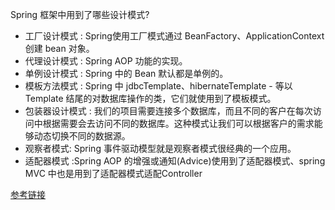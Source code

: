 Spring 框架中用到了哪些设计模式?
- 工厂设计模式 : Spring使用工厂模式通过 BeanFactory、ApplicationContext 创建 bean 对象。
- 代理设计模式 : Spring AOP 功能的实现。
- 单例设计模式 : Spring 中的 Bean 默认都是单例的。
- 模板方法模式 : Spring 中 jdbcTemplate、hibernateTemplate - 等以 Template 结尾的对数据库操作的类，它们就使用到了模板模式。
- 包装器设计模式 : 我们的项目需要连接多个数据库，而且不同的客户在每次访问中根据需要会去访问不同的数据库。这种模式让我们可以根据客户的需求能够动态切换不同的数据源。
- 观察者模式: Spring 事件驱动模型就是观察者模式很经典的一个应用。
- 适配器模式 :Spring AOP 的增强或通知(Advice)使用到了适配器模式、spring MVC 中也是用到了适配器模式适配Controller

[参考链接](https://snailclimb.gitee.io/javaguide/#/docs/system-design/framework/spring/Spring-Design-Patterns)